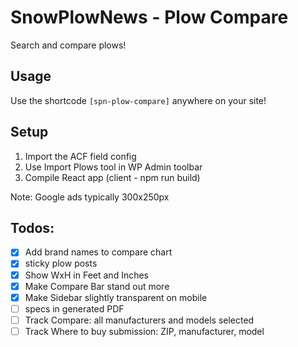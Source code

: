 # SnowPlowNews - Plow Compare
Search and compare plows!

## Usage
Use the shortcode `[spn-plow-compare]` anywhere on your site!

## Setup
1. Import the ACF field config
2. Use Import Plows tool in WP Admin toolbar
3. Compile React app (client - npm run build)

Note: Google ads typically 300x250px

## Todos:
* [x] Add brand names to compare chart
* [x] sticky plow posts
* [x] Show WxH in Feet and Inches
* [x] Make Compare Bar stand out more
* [x] Make Sidebar slightly transparent on mobile
* [ ] specs in generated PDF 
* [ ] Track Compare: all manufacturers and models selected
* [ ] Track Where to buy submission: ZIP, manufacturer, model